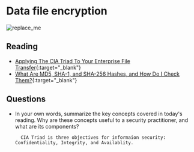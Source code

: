 # Data file encryption

![replace_me](https://codeworks.blob.core.windows.net/public/assets/img/illustrations/placeholder.svg)

## Reading

- [Applying The CIA Triad To Your Enterprise File Transfer](https://www.jscape.com/blog/implementing-the-cia-triad-when-transferring-files-through-the-internet){:target="_blank"}
- [What Are MD5, SHA-1, and SHA-256 Hashes, and How Do I Check Them?](https://www.howtogeek.com/67241/htg-explains-what-are-md5-sha-1-hashes-and-how-do-i-check-them/){:target="_blank"}


## Questions
- In your own words, summarize the key concepts covered in today's reading. Why are these concepts useful to a security practitioner, and what are its components?

        CIA Triad is three objectives for informaion security: Confidentiality, Integrity, and Availablity.